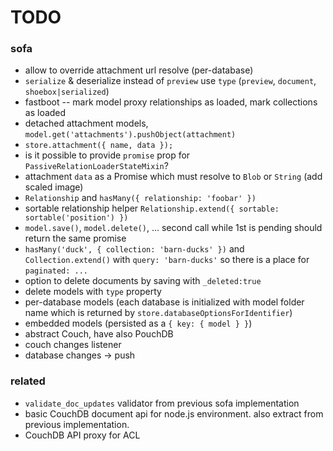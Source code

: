# TODO

### sofa

* allow to override attachment url resolve (per-database)
* `serialize` & deserialize instead of `preview` use `type` (`preview`, `document`, `shoebox|serialized`)
* fastboot -- mark model proxy relationships as loaded, mark collections as loaded
* detached attachment models, `model.get('attachments').pushObject(attachment)`
* `store.attachment({ name, data });`
* is it possible to provide `promise` prop for `PassiveRelationLoaderStateMixin`?
* attachment `data` as a Promise which must resolve to `Blob` or `String` (add scaled image)
* `Relationship` and `hasMany({ relationship: 'foobar' })`
* sortable relationship helper `Relationship.extend({ sortable: sortable('position') })`
* `model.save()`, `model.delete()`, ... second call while 1st is pending should return the same promise
* `hasMany('duck', { collection: 'barn-ducks' })` and `Collection.extend()` with `query: 'barn-ducks'` so there is a place for `paginated: ...`
* option to delete documents by saving with `_deleted:true`
* delete models with `type` property
* per-database models (each database is initialized with model folder name which is returned by `store.databaseOptionsForIdentifier`)
* embedded models (persisted as a `{ key: { model } }`)
* abstract Couch, have also PouchDB
* couch changes listener
* database changes -> push

### related

* `validate_doc_updates` validator from previous sofa implementation
* basic CouchDB document api for node.js environment. also extract from previous implementation.
* CouchDB API proxy for ACL
